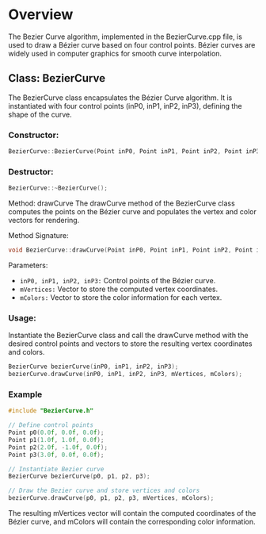 # Overview
The Bezier Curve algorithm, implemented in the BezierCurve.cpp file, is used to draw a Bézier curve based on four control points. Bézier curves are widely used in computer graphics for smooth curve interpolation.

## Class: BezierCurve
The BezierCurve class encapsulates the Bézier Curve algorithm. It is instantiated with four control points (inP0, inP1, inP2, inP3), defining the shape of the curve.

### Constructor:
```cpp
BezierCurve::BezierCurve(Point inP0, Point inP1, Point inP2, Point inP3);
```

### Destructor:
```cpp
BezierCurve::~BezierCurve();
```

Method: drawCurve
The drawCurve method of the BezierCurve class computes the points on the Bézier curve and populates the vertex and color vectors for rendering.

Method Signature:
```cpp
void BezierCurve::drawCurve(Point inP0, Point inP1, Point inP2, Point inP3, vector<float>& mVertices, vector<float>& mColors);
```
Parameters:
+ `inP0, inP1, inP2, inP3:` Control points of the Bézier curve.
+ `mVertices:` Vector to store the computed vertex coordinates.
+ `mColors:` Vector to store the color information for each vertex.

### Usage:
Instantiate the BezierCurve class and call the drawCurve method with the desired control points and vectors to store the resulting vertex coordinates and colors.

```cpp
BezierCurve bezierCurve(inP0, inP1, inP2, inP3);
bezierCurve.drawCurve(inP0, inP1, inP2, inP3, mVertices, mColors);
```
### Example
```cpp
#include "BezierCurve.h"

// Define control points
Point p0(0.0f, 0.0f, 0.0f);
Point p1(1.0f, 1.0f, 0.0f);
Point p2(2.0f, -1.0f, 0.0f);
Point p3(3.0f, 0.0f, 0.0f);

// Instantiate Bezier curve
BezierCurve bezierCurve(p0, p1, p2, p3);

// Draw the Bezier curve and store vertices and colors
bezierCurve.drawCurve(p0, p1, p2, p3, mVertices, mColors);
```
The resulting mVertices vector will contain the computed coordinates of the Bézier curve, and mColors will contain the corresponding color information.
